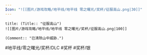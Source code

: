 ```yaml
---
Icon: "![[图片/游戏攻略/地平线/地平线 零之曙光/奖杯/征服高山.png|30]]"
---
```

```ad-common-silver-trophy
title: (Title:: "征服高山")
![[图片/游戏攻略/地平线/地平线 零之曙光/奖杯/征服高山.png|100]]

(Comment:: "已清除山中威胁.")
```

#地平线/零之曙光/奖杯/DLC #奖杯 #奖杯/银
